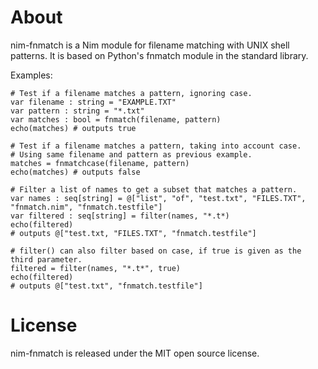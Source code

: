 About
=====

nim-fnmatch is a Nim module for filename matching with UNIX shell patterns. It is based on Python's fnmatch module in the standard library.

Examples:
 
    # Test if a filename matches a pattern, ignoring case.
    var filename : string = "EXAMPLE.TXT"
    var pattern : string = "*.txt"
    var matches : bool = fnmatch(filename, pattern)
    echo(matches) # outputs true
    
    # Test if a filename matches a pattern, taking into account case.
    # Using same filename and pattern as previous example.
    matches = fnmatchcase(filename, pattern)
    echo(matches) # outputs false

    # Filter a list of names to get a subset that matches a pattern.
    var names : seq[string] = @["list", "of", "test.txt", "FILES.TXT", "fnmatch.nim", "fnmatch.testfile"]
    var filtered : seq[string] = filter(names, "*.t*)
    echo(filtered)
    # outputs @["test.txt, "FILES.TXT", "fnmatch.testfile"]
    
    # filter() can also filter based on case, if true is given as the third parameter.
    filtered = filter(names, "*.t*", true)
    echo(filtered)
    # outputs @["test.txt", "fnmatch.testfile"]

License
=======

nim-fnmatch is released under the MIT open source license.

